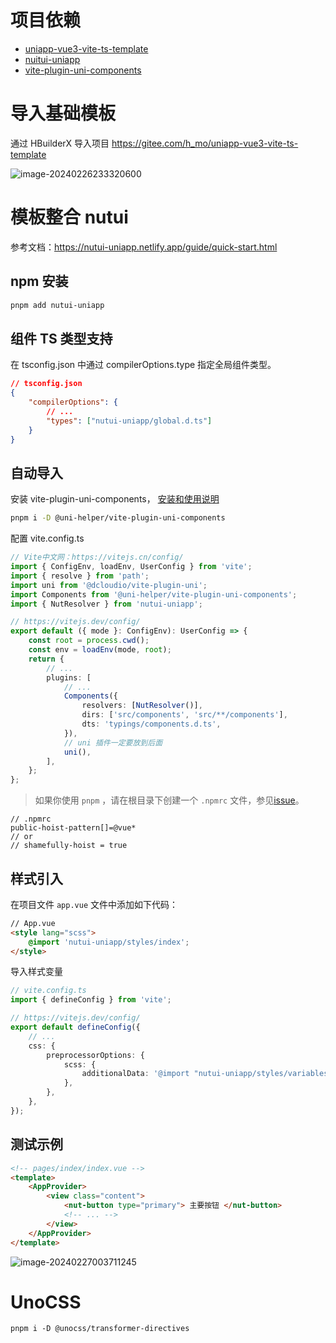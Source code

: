 # 项目依赖

-   [uniapp-vue3-vite-ts-template](https://gitee.com/h_mo/uniapp-vue3-vite-ts-template)
-   [nuitui-uniapp](https://github.com/nutui-uniapp/nutui-uniapp)
-   [vite-plugin-uni-components](ttps://github.com/uni-helper/vite-plugin-uni-components)

# 导入基础模板

通过 HBuilderX 导入项目 https://gitee.com/h_mo/uniapp-vue3-vite-ts-template

![image-20240226233320600](https://s2.loli.net/2024/02/27/YWOXUausmLcTS7B.png)

# 模板整合 nutui

参考文档：https://nutui-uniapp.netlify.app/guide/quick-start.html

## npm 安装

```bash
pnpm add nutui-uniapp
```

## 组件 TS 类型支持

在 tsconfig.json 中通过 compilerOptions.type 指定全局组件类型。

```json
// tsconfig.json
{
    "compilerOptions": {
        // ...
        "types": ["nutui-uniapp/global.d.ts"]
    }
}
```

## 自动导入

安装 vite-plugin-uni-components， [安装和使用说明](https://github.com/uni-helper/vite-plugin-uni-components)

```bash
pnpm i -D @uni-helper/vite-plugin-uni-components
```

配置 vite.config.ts

```typescript
// Vite中文网：https://vitejs.cn/config/
import { ConfigEnv, loadEnv, UserConfig } from 'vite';
import { resolve } from 'path';
import uni from '@dcloudio/vite-plugin-uni';
import Components from '@uni-helper/vite-plugin-uni-components';
import { NutResolver } from 'nutui-uniapp';

// https://vitejs.dev/config/
export default ({ mode }: ConfigEnv): UserConfig => {
    const root = process.cwd();
    const env = loadEnv(mode, root);
    return {
        // ...
        plugins: [
            // ...
            Components({
                resolvers: [NutResolver()],
                dirs: ['src/components', 'src/**/components'],
                dts: 'typings/components.d.ts',
            }),
            // uni 插件一定要放到后面
            uni(),
        ],
    };
};
```

> 如果你使用 `pnpm` ，请在根目录下创建一个 `.npmrc` 文件，参见[issue](https://github.com/antfu/unplugin-vue-components/issues/389)。

```
// .npmrc
public-hoist-pattern[]=@vue*
// or
// shamefully-hoist = true
```

## 样式引入

在项目文件 `app.vue` 文件中添加如下代码：

```html
// App.vue
<style lang="scss">
    @import 'nutui-uniapp/styles/index';
</style>
```

导入样式变量

```typescript
// vite.config.ts
import { defineConfig } from 'vite';

// https://vitejs.dev/config/
export default defineConfig({
    // ...
    css: {
        preprocessorOptions: {
            scss: {
                additionalData: '@import "nutui-uniapp/styles/variables.scss";',
            },
        },
    },
});
```

## 测试示例

```html
<!-- pages/index/index.vue -->
<template>
    <AppProvider>
        <view class="content">
            <nut-button type="primary"> 主要按钮 </nut-button>
            <!-- ... -->
        </view>
    </AppProvider>
</template>
```

![image-20240227003711245](https://s2.loli.net/2024/02/27/hbiwOjTMAeEUc1s.png)

# UnoCSS

```
pnpm i -D @unocss/transformer-directives
```
